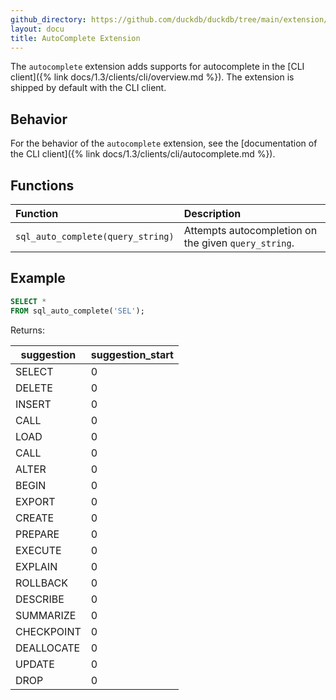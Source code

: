 ```yaml
---
github_directory: https://github.com/duckdb/duckdb/tree/main/extension/autocomplete
layout: docu
title: AutoComplete Extension
---
```


The `autocomplete` extension adds supports for autocomplete in the [CLI client]({% link docs/1.3/clients/cli/overview.md %}).
The extension is shipped by default with the CLI client.

## Behavior

For the behavior of the `autocomplete` extension, see the [documentation of the CLI client]({% link docs/1.3/clients/cli/autocomplete.md %}).

## Functions

| Function                          | Description                                          |
|:----------------------------------|:-----------------------------------------------------|
| `sql_auto_complete(query_string)` | Attempts autocompletion on the given `query_string`. |

## Example

```sql
SELECT *
FROM sql_auto_complete('SEL');
```

Returns:

| suggestion  | suggestion_start |
|-------------|------------------|
| SELECT      |                0 |
| DELETE      |                0 |
| INSERT      |                0 |
| CALL        |                0 |
| LOAD        |                0 |
| CALL        |                0 |
| ALTER       |                0 |
| BEGIN       |                0 |
| EXPORT      |                0 |
| CREATE      |                0 |
| PREPARE     |                0 |
| EXECUTE     |                0 |
| EXPLAIN     |                0 |
| ROLLBACK    |                0 |
| DESCRIBE    |                0 |
| SUMMARIZE   |                0 |
| CHECKPOINT  |                0 |
| DEALLOCATE  |                0 |
| UPDATE      |                0 |
| DROP        |                0 |
